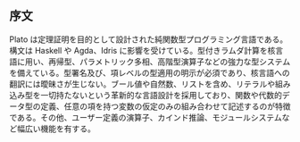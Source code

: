 ## 序文

Plato は定理証明を目的として設計された純関数型プログラミング言語である。構文は Haskell や Agda、Idris に影響を受けている。型付きラムダ計算を核言語に用い、再帰型、パラメトリック多相、高階型演算子などの強力な型システムを備えている。型署名及び、項レベルの型適用の明示が必須であり、核言語への翻訳には曖昧さが生じない。ブール値や自然数、リストを含め、リテラルや組み込み型を一切持たないという革新的な言語設計を採用しており、関数や代数的データ型の定義、任意の項を持つ変数の仮定のみの組み合わせて記述するのが特徴である。その他、ユーザー定義の演算子、カインド推論、モジュールシステムなど幅広い機能を有する。
